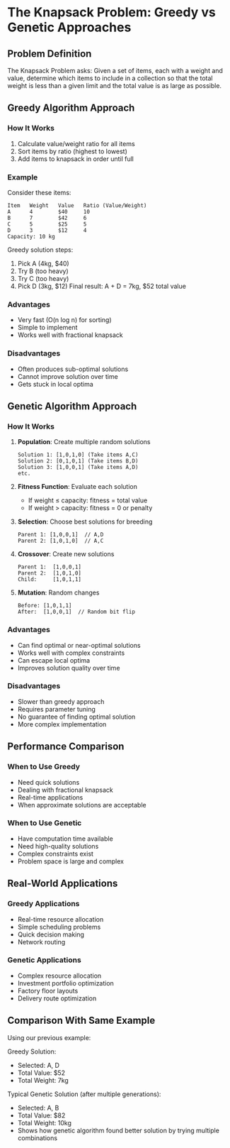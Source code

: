 # The Knapsack Problem: Greedy vs Genetic Approaches

## Problem Definition
The Knapsack Problem asks: Given a set of items, each with a weight and value, determine which items to include in a collection so that the total weight is less than a given limit and the total value is as large as possible.

## Greedy Algorithm Approach

### How It Works
1. Calculate value/weight ratio for all items
2. Sort items by ratio (highest to lowest)
3. Add items to knapsack in order until full

### Example
Consider these items:
```
Item   Weight   Value   Ratio (Value/Weight)
A      4        $40     10
B      7        $42     6
C      5        $25     5
D      3        $12     4
Capacity: 10 kg
```

Greedy solution steps:
1. Pick A (4kg, $40)
2. Try B (too heavy)
3. Try C (too heavy)
4. Pick D (3kg, $12)
Final result: A + D = 7kg, $52 total value

### Advantages
- Very fast (O(n log n) for sorting)
- Simple to implement
- Works well with fractional knapsack

### Disadvantages
- Often produces sub-optimal solutions
- Cannot improve solution over time
- Gets stuck in local optima

## Genetic Algorithm Approach

### How It Works
1. **Population**: Create multiple random solutions
   ```
   Solution 1: [1,0,1,0] (Take items A,C)
   Solution 2: [0,1,0,1] (Take items B,D)
   Solution 3: [1,0,0,1] (Take items A,D)
   etc.
   ```

2. **Fitness Function**: Evaluate each solution
   - If weight ≤ capacity: fitness = total value
   - If weight > capacity: fitness = 0 or penalty

3. **Selection**: Choose best solutions for breeding
   ```
   Parent 1: [1,0,0,1]  // A,D
   Parent 2: [1,0,1,0]  // A,C
   ```

4. **Crossover**: Create new solutions
   ```
   Parent 1:  [1,0,0,1]
   Parent 2:  [1,0,1,0]
   Child:     [1,0,1,1]
   ```

5. **Mutation**: Random changes
   ```
   Before: [1,0,1,1]
   After:  [1,0,0,1]  // Random bit flip
   ```

### Advantages
- Can find optimal or near-optimal solutions
- Works well with complex constraints
- Can escape local optima
- Improves solution quality over time

### Disadvantages
- Slower than greedy approach
- Requires parameter tuning
- No guarantee of finding optimal solution
- More complex implementation

## Performance Comparison

### When to Use Greedy
- Need quick solutions
- Dealing with fractional knapsack
- Real-time applications
- When approximate solutions are acceptable

### When to Use Genetic
- Have computation time available
- Need high-quality solutions
- Complex constraints exist
- Problem space is large and complex

## Real-World Applications

### Greedy Applications
- Real-time resource allocation
- Simple scheduling problems
- Quick decision making
- Network routing

### Genetic Applications
- Complex resource allocation
- Investment portfolio optimization
- Factory floor layouts
- Delivery route optimization

## Comparison With Same Example
Using our previous example:

Greedy Solution:
- Selected: A, D
- Total Value: $52
- Total Weight: 7kg

Typical Genetic Solution (after multiple generations):
- Selected: A, B
- Total Value: $82
- Total Weight: 10kg
- Shows how genetic algorithm found better solution by trying multiple combinations

